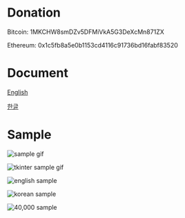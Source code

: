 # Donation
Bitcoin: 1MKCHW8smDZv5DFMiVkA5G3DeXcMn871ZX

Ethereum: 0x1c5fb8a5e0b1153cd4116c91736bd16fabf83520


# Document
[English](https://white.seolpyo.com/entry/148/)

[한글](https://white.seolpyo.com/entry/147/)


# Sample
![sample gif](https://raw.githubusercontent.com/white-seolpyo/seolpyo-mplchart/refs/heads/main/images/sample.gif)

![tkinter sample gif](https://raw.githubusercontent.com/white-seolpyo/seolpyo-mplchart/refs/heads/main/images/with%20tkinter.gif)

![english sample](https://raw.githubusercontent.com/white-seolpyo/seolpyo-mplchart/refs/heads/main/images/change%20format.png)

![korean sample](https://raw.githubusercontent.com/white-seolpyo/seolpyo-mplchart/refs/heads/main/images/sample%20kor.png)

![40,000 sample](https://raw.githubusercontent.com/white-seolpyo/seolpyo-mplchart/refs/heads/main/images/40000.gif)
